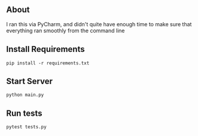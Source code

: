 ## About
I ran this via PyCharm, and didn't quite have enough time to make sure that everything ran smoothly from the command line

## Install Requirements
`pip install -r requirements.txt`

## Start Server
`python main.py`

## Run tests
`pytest tests.py`
